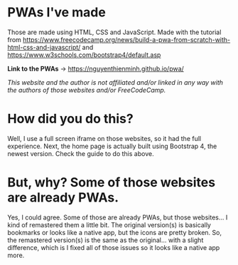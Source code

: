 # PWAs I've made
Those are made using HTML, CSS and JavaScript. Made with the tutorial from https://www.freecodecamp.org/news/build-a-pwa-from-scratch-with-html-css-and-javascript/ and https://www.w3schools.com/bootstrap4/default.asp

**Link to the PWAs** -> https://nguyenthienminh.github.io/pwa/
 
*This website and the author is not affiliated and/or linked in any way with the authors of those websites and/or FreeCodeCamp.*

# How did you do this?
Well, I use a full screen iframe on those websites, so it had the full experience. Next, the home page is actually built using Bootstrap 4, the newest version. Check the guide to do this above.

# But, why? Some of those websites are already PWAs.
Yes, I could agree. Some of those are already PWAs, but those websites... I kind of remastered them a little bit. The original version(s) is basically bookmarks or looks like a native app, but the icons are pretty broken. So, the remastered version(s) is the same as the original... with a slight difference, which is I fixed all of those issues so it looks like a native app more.
